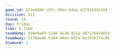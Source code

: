 ```yaml
---
game_id: b72e6884-c0fc-49ee-84aa-4379163d1d3d
division: U11
round: 14
day: Friday
time: 6.15pm
teamHome: d38e9ab9-52a8-4a38-82aa-38712647b82d
teamAway: 5f70aed6-b104-48ed-b65a-be3b56374c86
diamond: 1
---
```

